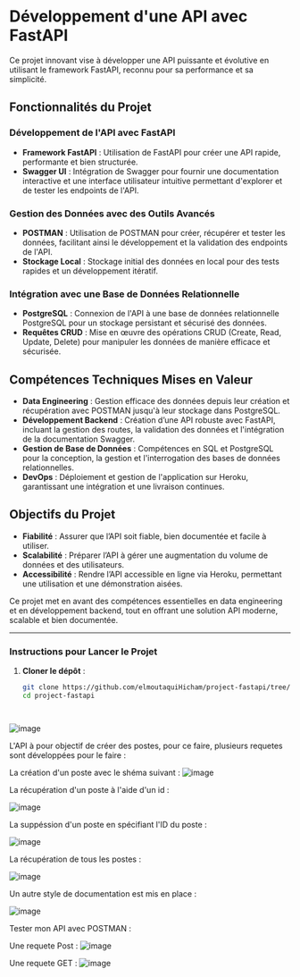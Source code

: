 # Développement d'une API avec FastAPI

Ce projet innovant vise à développer une API puissante et évolutive en utilisant le framework FastAPI, reconnu pour sa performance et sa simplicité.

## Fonctionnalités du Projet

### Développement de l'API avec FastAPI

- **Framework FastAPI** : Utilisation de FastAPI pour créer une API rapide, performante et bien structurée.
- **Swagger UI** : Intégration de Swagger pour fournir une documentation interactive et une interface utilisateur intuitive permettant d'explorer et de tester les endpoints de l'API.

### Gestion des Données avec des Outils Avancés

- **POSTMAN** : Utilisation de POSTMAN pour créer, récupérer et tester les données, facilitant ainsi le développement et la validation des endpoints de l'API.
- **Stockage Local** : Stockage initial des données en local pour des tests rapides et un développement itératif.

### Intégration avec une Base de Données Relationnelle

- **PostgreSQL** : Connexion de l'API à une base de données relationnelle PostgreSQL pour un stockage persistant et sécurisé des données.
- **Requêtes CRUD** : Mise en œuvre des opérations CRUD (Create, Read, Update, Delete) pour manipuler les données de manière efficace et sécurisée.


## Compétences Techniques Mises en Valeur

- **Data Engineering** : Gestion efficace des données depuis leur création et récupération avec POSTMAN jusqu'à leur stockage dans PostgreSQL.
- **Développement Backend** : Création d’une API robuste avec FastAPI, incluant la gestion des routes, la validation des données et l'intégration de la documentation Swagger.
- **Gestion de Base de Données** : Compétences en SQL et PostgreSQL pour la conception, la gestion et l'interrogation des bases de données relationnelles.
- **DevOps** : Déploiement et gestion de l'application sur Heroku, garantissant une intégration et une livraison continues.

## Objectifs du Projet

- **Fiabilité** : Assurer que l’API soit fiable, bien documentée et facile à utiliser.
- **Scalabilité** : Préparer l’API à gérer une augmentation du volume de données et des utilisateurs.
- **Accessibilité** : Rendre l’API accessible en ligne via Heroku, permettant une utilisation et une démonstration aisées.

Ce projet met en avant des compétences essentielles en data engineering et en développement backend, tout en offrant une solution API moderne, scalable et bien documentée.

---

### Instructions pour Lancer le Projet

1. **Cloner le dépôt** :
   ```bash
   git clone https://github.com/elmoutaquiHicham/project-fastapi/tree/main
   cd project-fastapi




![image](https://github.com/user-attachments/assets/54644edf-5697-4bf4-a3b5-27e306479cee)


L'API à pour objectif de créer des postes, pour ce faire, plusieurs requetes sont développées pour le faire : 

La création d'un poste avec le shéma suivant : 
![image](https://github.com/user-attachments/assets/fe5efc92-9511-464f-85d1-8033ef2aecac)

La récupération d'un poste à l'aide d'un id : 

![image](https://github.com/user-attachments/assets/83aa0dbb-5c95-4233-8bea-b3a9e49d9f2b)


La suppéssion d'un poste en spécifiant l'ID du poste : 

![image](https://github.com/user-attachments/assets/6441cbfc-47f9-4fdf-858e-d62e97493319)


La récupération de tous les postes : 


![image](https://github.com/user-attachments/assets/5a27e2f2-b82d-40b2-bc1d-ff690376ec3a)


Un autre style de documentation est mis en place : 

![image](https://github.com/user-attachments/assets/f8975675-33a8-4523-9f17-80e69d69c46a)



Tester mon API avec POSTMAN : 

Une requete Post :
![image](https://github.com/user-attachments/assets/dc622e38-4a8a-40b2-b10f-c3fbb4401dfe)

Une requete GET : 
![image](https://github.com/user-attachments/assets/82ae6ace-e13e-4fcf-9d71-881ac81ab7ea)


